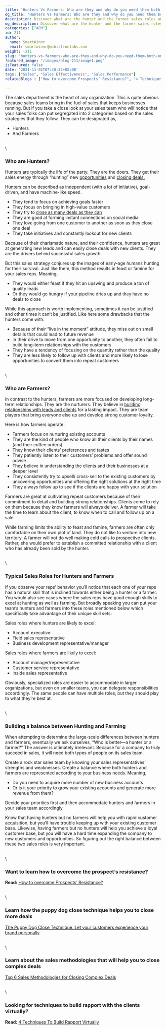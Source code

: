 ```yaml
---
title: 'Hunters Vs Farmers: Who are they and why do you need them both on your Sales Team?'
og_title: 'Hunters Vs Farmers: Who are they and why do you need them both on your Sales Team?'
description: Discover what are the hunter and the farmer sales roles and how can they come together to create a balanced sales team
og_description: Discover what are the hunter and the farmer sales roles and how can they come together to create a balanced sales team
categories: ["ACM"]
id: 211
author:
  name: SmartWinnr
  email: smartwinnr@mobillionlabs.com
weight: -211
slug: "hunters-vs-farmers-who-are-they-and-why-do-you-need-them-both-on-your-sales-team?"
featured_image: "/images/blog-211/image1.png"
isFeatured: false
date: '2021-11-02T07:30:32+08:00'
tags: ["Sales", "Sales Effectiveness", "Sales Performance"]
relatedBlogs : ["How to overcome Prospects’ Resistance?", "4 Techniques To Build Rapport Virtually", "Top 6 Sales Methodologies for Closing Complex Deals", "The Puppy Dog Close Technique: Let your customers experience your brand personally"]

---
```


The sales department is the heart of any organization. This is quite obvious because sales teams bring in the fuel of sales that keeps businesses running. But if you take a close look at your sales team who will notice that your sales folks can put segregated into 2 categories based on the sales strategies that they follow. They can be designated as,

* Hunters
* And Farmers

\
\

### **Who are Hunters?**

Hunters are typically the life of the party. They are the doers. They get their sales energy through “hunting” new [opportunities](https://www.smartwinnr.com/post/how-to-overcome-prospects-resistance/) and [closing deals.](https://www.smartwinnr.com/post/sales-close-rate/)

<div class="ml_special_div_blog ml-margin-bottom10">
  <div class="ml_special_div_blog_content ml-margin-top10 ml-margin-bottom10">
    <p>Hunters can be described as independent (with a lot of initiative), goal-driven, and have machine-like speed. </p>
    <ul>
      <li>They tend to focus on achieving goals faster</li>
      <li>They focus on bringing in high-value customers</li>
      <li>They try to <a href="https://www.smartwinnr.com/post/top-6-sales-methodologies-for-closing-complex-deals/">close as many deals as they can</a></li>
      <li>They are good at forming instant connections on social media</li>
      <li>They love going from one customer to another as soon as they close one deal</li>
      <li>They take initiatives and constantly lookout for new clients</li>
    </ul>
  </div>
  <div class="ml_special_div_blog_content ml-margin-top10 ml-margin-bottom10">
    <p>Because of their charismatic nature, and their confidence, hunters are great at generating new leads and can easily close deals with new clients. They are the drivers behind successful sales growth.</p>
  </div>
</div>

But this sales strategy conjures up the images of early-age humans hunting for their survival. Just like them, this method results in feast or famine for your sales reps. Meaning, 

* They would either feast if they hit an upswing and produce a ton of quality leads 
* Or they would go hungry if your pipeline dries up and they have no deals to close

While this approach is worth implementing, sometimes it can be justified and other times it can’t be justified. Like here some drawbacks that the hunters come with:

* Because of their “live in the moment” attitude, they miss out on small details that could lead to future revenue
* In their drive to move from one opportunity to another, they often fail to build long-term relationships with the customers
* They have a tendency of focusing on the quantity rather than the quality
* They are less likely to follow up with clients and more likely to lose opportunities to convert them into repeat customers

\
\

### **Who are Farmers?**

In contrast to the hunters, farmers are more focused on developing long-term relationships. They are the nurturers. They believe in [building relationships with leads and clients](https://www.smartwinnr.com/post/4-techniques-to-build-rapport-virtually/) for a lasting impact. They are team players that bring everyone else up and develop strong customer loyalty.

<div class="ml_special_div_blog ml-margin-bottom10">
  <div class="ml_special_div_blog_content ml-margin-top10 ml-margin-bottom10">
    <p>Here is how farmers operate:</p>
    <ul>
      <li>Farmers focus on nurturing existing accounts</li>
      <li>They are the kind of people who know all their clients by their names (and their coffee orders)</li>
      <li>They know their clients’ preferences and tastes</li>
      <li>They patiently listen to their customers’ problems and offer sound advise</li>
      <li>They believe in understanding the clients and their businesses at a deeper level</li>
      <li>They consistently try to upsell/ cross-sell to the existing customers by uncovering opportunities and offering the right solutions at the right time</li>
      <li>They always follow up to see if the clients are happy with your solution</li>
    </ul>
    <p>Farmers are great at cultivating repeat customers because of their commitment to detail and building strong relationships. Clients come to rely on them because they know farmers will always deliver. A farmer will take the time to learn about the client, to know when to call and follow up on a sale.</p>
  </div>
</div>

While farming limits the ability to feast and famine, farmers are often only comfortable on their own plot of land. They do not like to venture into new territory. A farmer will not do well making cold calls to prospective clients. Rather, she would prefer to establish a committed relationship with a client who has already been sold by the hunter.

\
\

### **Typical Sales Roles for Hunters and Farmers**

If you observe your reps’ behavior you’ll notice that each one of your reps has a natural skill that is inclined towards either being a hunter or a farmer. You would also see cases where the sales reps have good enough skills to excel at hunting as well as farming. But broadly speaking you can put your team’s hunters and farmers into these roles mentioned below which specifically take advantage of their unique skill sets:

<div class="ml_special_div_blog ml-margin-bottom10">
  <div class="ml_special_div_blog_content ml-margin-top10 ml-margin-bottom10">
    <p>Sales roles where hunters are likely to excel:</p>
    <ul>
      <li>Account executive</li>
      <li>Field sales representative</li>
      <li>Business development representative/manager</li>
    </ul>
    <p>Sales roles where farmers are likely to excel:</p>
    <ul>
      <li>Account manager/representative</li>
      <li>Customer service representative</li>
      <li>Inside sales representative</li>
    </ul>
  </div>
</div>

Obviously, specialized roles are easier to accommodate in larger organizations, but even on smaller teams, you can delegate responsibilities accordingly. The same people can have multiple roles, but they should play to what they’re best at.

\
\

### **Building a balance between Hunting and Farming**

When attempting to determine the large-scale differences between hunters and farmers, eventually we ask ourselves, “Who is better—a hunter or a farmer?” The answer is ultimately irrelevant. Because for a company to truly succeed in sales, it will need both types of people on its sales team.

<div class="ml_special_div_blog ml-margin-bottom10">
  <div class="ml_special_div_blog_content ml-margin-top10 ml-margin-bottom10">
    <p>Create a rock star sales team by knowing your sales representatives’ strengths and weaknesses. Create a balance where both hunters and farmers are represented according to your business needs. Meaning,</p>
    <ul>
      <li>Do you need to acquire more number of new business accounts</li>
      <li>Or is it your priority to grow your existing accounts and generate more revenue from them? </li>
    </ul>
    <p>Decide your priorities first and then accommodate hunters and farmers in your sales team accordingly</p>
  </div>
</div>

Know that having hunters but no farmers will help you with rapid customer acquisition, but you’ll have trouble keeping up with your existing customer base. Likewise, having farmers but no hunters will help you achieve a loyal customer base, but you will have a hard time expanding the company to new customers and opportunities. So figuring out the right balance between these two sales roles is very important.

\
\


### Want to learn how to overcome the prospect’s resistance?

**Read:** [How to overcome Prospects’ Resistance?](https://smartwinnr.com/post/how-to-overcome-prospects-resistance/)

\
\

### Learn how the puppy dog close technique helps you to close more deals

[The Puppy Dog Close Technique: Let your customers experience your brand personally](https://smartwinnr.com/post/puppy-dog-close-technique-let-your-customers-experience-your-brand-personally/)

\
\

### Learn about the sales methodologies that will help you to close complex deals

[Top 6 Sales Methodologies for Closing Complex Deals](https://www.smartwinnr.com/post/top-6-sales-methodologies-for-closing-complex-deals/)

\
\

### Looking for techniques to build rapport with the clients virtually?

**Read:** [4 Techniques To Build Rapport Virtually](https://smartwinnr.com/post/4-techniques-to-build-rapport-virtually/)

